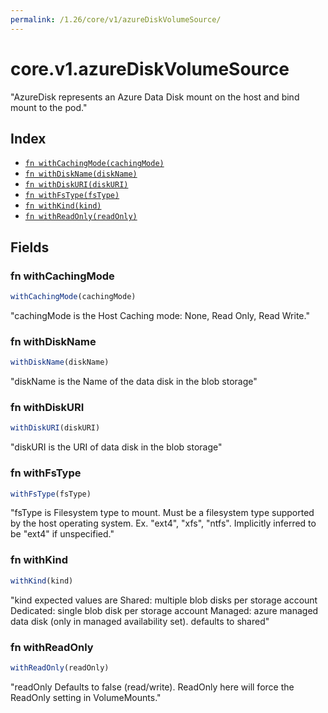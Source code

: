 ```yaml
---
permalink: /1.26/core/v1/azureDiskVolumeSource/
---
```


# core.v1.azureDiskVolumeSource

"AzureDisk represents an Azure Data Disk mount on the host and bind mount to the pod."

## Index

* [`fn withCachingMode(cachingMode)`](#fn-withcachingmode)
* [`fn withDiskName(diskName)`](#fn-withdiskname)
* [`fn withDiskURI(diskURI)`](#fn-withdiskuri)
* [`fn withFsType(fsType)`](#fn-withfstype)
* [`fn withKind(kind)`](#fn-withkind)
* [`fn withReadOnly(readOnly)`](#fn-withreadonly)

## Fields

### fn withCachingMode

```ts
withCachingMode(cachingMode)
```

"cachingMode is the Host Caching mode: None, Read Only, Read Write."

### fn withDiskName

```ts
withDiskName(diskName)
```

"diskName is the Name of the data disk in the blob storage"

### fn withDiskURI

```ts
withDiskURI(diskURI)
```

"diskURI is the URI of data disk in the blob storage"

### fn withFsType

```ts
withFsType(fsType)
```

"fsType is Filesystem type to mount. Must be a filesystem type supported by the host operating system. Ex. \"ext4\", \"xfs\", \"ntfs\". Implicitly inferred to be \"ext4\" if unspecified."

### fn withKind

```ts
withKind(kind)
```

"kind expected values are Shared: multiple blob disks per storage account  Dedicated: single blob disk per storage account  Managed: azure managed data disk (only in managed availability set). defaults to shared"

### fn withReadOnly

```ts
withReadOnly(readOnly)
```

"readOnly Defaults to false (read/write). ReadOnly here will force the ReadOnly setting in VolumeMounts."
